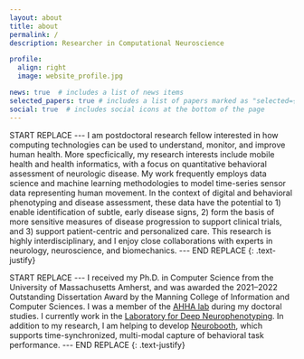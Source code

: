 ```yaml
---
layout: about
title: about
permalink: /
description: Researcher in Computational Neuroscience

profile:
  align: right
  image: website_profile.jpg

news: true  # includes a list of news items
selected_papers: true # includes a list of papers marked as "selected={true}"
social: true  # includes social icons at the bottom of the page
---
```


START REPLACE --- I am postdoctoral research fellow interested in how computing technologies can be used to understand, monitor, and improve human health.
More specficically, my research interests include mobile health and health informatics, with a focus on quantitative behavioral assessment of neurologic disease.
My work frequently employs data science and machine learning methodologies to model time-series sensor data representing human movement.
In the context of digital and behavioral phenotyping and disease assessment, these data have the potential to 1) enable identification of subtle, early disease signs, 2) form the basis of more sensitive measures of disease progression to support clinical trials, and 3) support patient-centric and personalized care. 
This research is highly interdisciplinary, and I enjoy close collaborations with experts in neurology, neuroscience, and biomechanics. --- END REPLACE
{: .text-justify}

START REPLACE --- I received my Ph.D. in Computer Science from the University of Massachusetts Amherst, and was awarded the 2021&ndash;2022 Outstanding Dissertation Award by the Manning College of Information and Computer Sciences.
I was a member of the [AHHA lab](https://groups.cs.umass.edu/ahha/) during my doctoral studies.
I currently work in the [Laboratory for Deep Neurophenotyping](https://www.massgeneral.org/neurology/research/laboratory-for-deep-neurophenotyping-anoopum-gupta). In addition to my research, I am helping to develop [Neurobooth](https://neurobooth.mgh.harvard.edu/), which supports time-synchronized, multi-modal capture of behavioral task performance.  --- END REPLACE
{: .text-justify}
